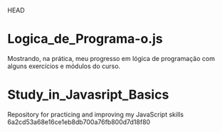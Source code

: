 HEAD

# Logica_de_Programa-o.js

Mostrando, na prática, meu progresso em lógica de programação com alguns exercícios e módulos do curso.

# Study_in_Javasript_Basics

Repository for practicing and improving my JavaScript skills
6a2cd53a68e16ce1eb8db700a76fb800d7d18f80

